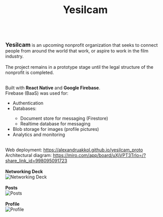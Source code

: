 <br>
<p style="text-align: center; font-size: xx-large"><b>Yesilcam</b></p>
<br>
<br>

<b><span style="font-size: large;">Yesilcam</span></b> is an upcoming nonprofit organization that seeks to connect people from around the world that work, or aspire to work in the film industry.
<br><br>The project remains in a prototype stage until the legal structure of the nonprofit is completed.

<br>Built with <b>React Native</b> and <b>Google Firebase</b>.
<br>Firebase (BaaS) was used for:
<ul>
    <li>Authentication</li>
    <li>Databases:</li>
        <ul>
            <li>Document store for messaging (Firestore)</li>
            <li>Realtime database for messaging</li>
        </ul>
    <li>Blob storage for images (profile pictures)</li>
    <li>Analytics and monitoring</li>
</ul>

<br>Web deployment: https://alexandruakkol.github.io/yesilcam_proto
<br>Architectural diagram: https://miro.com/app/board/uXjVPT3Trlo=/?share_link_id=998095091723
<br><br><b>Networking Deck</b><br>
![Networking Deck](https://media.giphy.com/media/v1.Y2lkPTc5MGI3NjExeGxmZ2w0MWdnb3E3NDhhNW9uMXhpN2hrMHRydGY2N2ZudmdxNXdqNyZlcD12MV9pbnRlcm5hbF9naWZfYnlfaWQmY3Q9Zw/HALuwxjUYJ0IzDquFc/giphy.gif)
<br><br><b>Posts</b><br>
![Posts](https://media.giphy.com/media/v1.Y2lkPTc5MGI3NjExNmV1MGwybHplY24wcXk3M2txanRlNHQ2aGhtNzhyM2JuZDZ1bjduayZlcD12MV9pbnRlcm5hbF9naWZfYnlfaWQmY3Q9Zw/zIbq2uTcX2C48LN1Ad/giphy.gif)
<br><br><b>Profile</b><br>
![Profile](https://media.giphy.com/media/v1.Y2lkPTc5MGI3NjExbzEyNDVuem0xcGlxd3Z5NW1nYWJ0cW05dzNzc3R4d2gzNzFra3YzZCZlcD12MV9pbnRlcm5hbF9naWZfYnlfaWQmY3Q9Zw/aAIkw3ltrCqlztsbio/giphy.gif)

